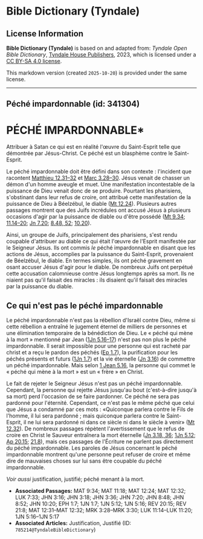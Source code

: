# Bible Dictionary (Tyndale)

## License Information

**Bible Dictionary (Tyndale)** is based on and adapted from: _Tyndale Open Bible Dictionary_, [Tyndale House Publishers](https://tyndaleopenresources.com/), 2023, which is licensed under a [CC BY-SA 4.0 license](https://creativecommons.org/licenses/by-sa/4.0/legalcode.en).

This markdown version (created `2025-10-20`) is provided under the same license.



--------------------------------

## Péché impardonnable (id: 341304)

PÉCHÉ IMPARDONNABLE\*
=====================

Attribuer à Satan ce qui est en réalité l'œuvre du Saint\-Esprit telle que démontrée par Jésus\-Christ. Ce péché est un blasphème contre le Saint\-Esprit.

Le péché impardonnable doit être défini dans son contexte : l'incident que racontent [Matthieu 12\.31–32](https://ref.ly/Matt12:31-Matt12:32) et [Marc 3\.28–30](https://ref.ly/Mark3:28-Mark3:30). Jésus venait de chasser un démon d'un homme aveugle et muet. Une manifestation incontestable de la puissance de Dieu venait donc de se produire. Pourtant les pharisiens, s'obstinant dans leur refus de croire, ont attribué cette manifestation de la puissance de Dieu à Béelzébul, le diable ([Mt 12\.24](https://ref.ly/Matt12:24)). Plusieurs autres passages montrent que des Juifs incrédules ont accusé Jésus à plusieurs occasions d'agir par la puissance de diable ou d'être possédé ([Mt 9\.34](https://ref.ly/Matt9:34); [11\.14–20](https://ref.ly/Luke11:14-Luke11:20); [Jn 7\.20](https://ref.ly/John7:20); [8\.48, 52](https://ref.ly/John8:48,John8:52); [10\.20](https://ref.ly/John10:20)). 

Ainsi, un groupe de Juifs, principalement des pharisiens, s'est rendu coupable d'attribuer au diable ce qui était l'œuvre de l'Esprit manifestée par le Seigneur Jésus. Ils ont commis *le* péché impardonnable en disant que les actions de Jésus, accomplies par la puissance du Saint\-Esprit, provenaient de Béelzébul, le diable. En termes simples, ils ont péché gravement en osant accuser Jésus d'agir pour le diable. De nombreux Juifs ont perpétué cette accusation calomnieuse contre Jésus longtemps après sa mort. Ils ne niaient pas qu'il faisait des miracles : ils disaient qu'il faisait des miracles par la puissance du diable.

Ce qui n'est pas le péché impardonnable
---------------------------------------

Le péché impardonnable n'est pas la rébellion d'Israël contre Dieu, même si cette rébellion a entraîné le jugement éternel de milliers de personnes et une élimination temporaire de la bénédiction de Dieu. Le « péché qui mène à la mort » mentionné par Jean ([1Jn 5\.16–17](https://ref.ly/1John5:16-1John5:17)) n'est pas non plus le péché impardonnable. Il serait impossible pour une personne qui est racheté par christ et a reçu le pardon des péchés ([Ep 1\.7](https://ref.ly/Eph1:7)), la purification pour les péchés présents et futurs ([1Jn 1\.7](https://ref.ly/1John1:7)) et la vie éternelle ([Jn 3\.16](https://ref.ly/John3:16)) de commettre un péché impardonnable. Mais selon [1 Jean 5\.16](https://ref.ly/1John5:16), la personne qui commet le « péché qui mène à la mort » est un « frère » en Christ.

Le fait de rejeter le Seigneur Jésus n'est pas un péché impardonnable. Cependant, la personne qui rejette Jésus jusqu'au bout (c'est\-à\-dire jusqu'à sa mort) perd l'occasion de se faire pardonner. Ce péché ne sera pas pardonné pour l'éternité. Cependant, ce n'est pas le même péché que celui que Jésus a condamné par ces mots : «Quiconque parlera contre le Fils de l'homme, il lui sera pardonné ; mais quiconque parlera contre le Saint\-Esprit, il ne lui sera pardonné ni dans ce siècle ni dans le siècle à venir» ([Mt 12\.32](https://ref.ly/Matt12:32)). De nombreux passages répètent l'avertissement que le refus de croire en Christ le Sauveur entraînera la mort éternelle ([Jn 3\.18, 36](https://ref.ly/John3:18,John3:36); [1Jn 5\.12](https://ref.ly/1John5:12); [Ap 20\.15](https://ref.ly/Rev20:15); [21\.8](https://ref.ly/Rev21:8)), mais ces passages de l'Écriture ne parlent pas directement du péché impardonnable. Les paroles de Jésus concernant le péché impardonnable montrent qu'une personne peut refuser de croire et même dire de mauvaises choses sur lui sans être coupable du péché impardonnable.

*Voir aussi* justification, justifié; péché menant à la mort.

* **Associated Passages:** MAT 9:34; MAT 11:18; MAT 12:24; MAT 12:32; LUK 7:33; JHN 3:16; JHN 3:18; JHN 3:36; JHN 7:20; JHN 8:48; JHN 8:52; JHN 10:20; EPH 1:7; 1JN 1:7; 1JN 5:12; 1JN 5:16; REV 20:15; REV 21:8; MAT 12:31–MAT 12:32; MRK 3:28–MRK 3:30; LUK 11:14–LUK 11:20; 1JN 5:16–1JN 5:17
* **Associated Articles:** Justification, Justifié (ID: `785214@TyndaleBibleDictionary`)

